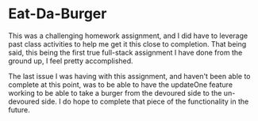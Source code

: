 # Eat-Da-Burger

This was a challenging homework assignment, and I did have to leverage past class activities to help me get it this close to completion. That being said, this being the first true full-stack assignment I have done from the ground up, I feel pretty accomplished. 

The last issue I was having with this assignment, and haven't been able to complete at this point, was to be able to have the updateOne feature working to be able to take a burger from the devoured side to the un-devoured side. I do hope to complete that piece of the functionality in the future. 